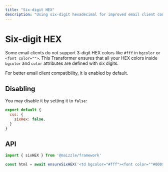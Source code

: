 ```yaml
---
title: "Six-digit HEX"
description: "Using six-digit hexadecimal for improved email client compatibility."
---
```


# Six-digit HEX

Some email clients do not support 3-digit HEX colors like `#fff` in `bgcolor` or `<font color="">`. This Transformer ensures that all your HEX colors inside `bgcolor` and `color` attributes are defined with six digits.

For better email client compatibility, it is enabled by default.

## Disabling

You may disable it by setting it to `false`:

```js [config.js]
export default {
  css: {
    sixHex: false,
  }
}
```

## API

```js [app.js]
import { sixHEX } from '@maizzle/framework'

const html = await ensureSixHEX('<td bgcolor="#fff"><font color=""#000>test</font></td>')
```
